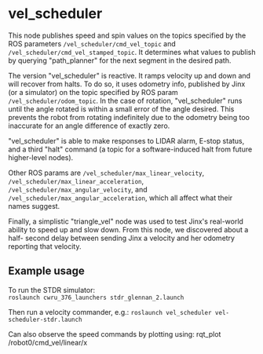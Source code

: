 # vel_scheduler

This node publishes speed and spin values on the topics specified by the ROS parameters
`/vel_scheduler/cmd_vel_topic` and `/vel_scheduler/cmd_vel_stamped_topic`. It determines what values to 
publish by querying "path_planner" for the next segment in the 
desired path.

The version "vel_scheduler" is reactive.  It ramps velocity up and down and will recover from halts.
To do so, it uses odometry info, published by Jinx (or a simulator) on the topic specified by 
ROS param `/vel_scheduler/odom_topic`. In the case of rotation, "vel_scheduler" runs until 
the angle rotated is within a small error of the angle desired. This prevents the robot 
from rotating indefinitely due to the odometry being too inaccurate for an angle difference 
of exactly zero.

"vel_scheduler" is able to make responses to LIDAR alarm, E-stop status, and a third "halt" command 
(a topic for a software-induced halt from future higher-level nodes).

Other ROS params are `/vel_scheduler/max_linear_velocity`,
`/vel_scheduler/max_linear_acceleration`, `/vel_scheduler/max_angular_velocity`,
and `/vel_scheduler/max_angular_acceleration`, which all affect what their names 
suggest.

Finally, a simplistic "triangle_vel" node was used to test Jinx's real-world 
ability to speed up and slow down. From this node, we discovered about a half-
second delay between sending Jinx a velocity and her odometry reporting that 
velocity.

## Example usage
To run the STDR simulator:  
`roslaunch cwru_376_launchers stdr_glennan_2.launch`

Then run a velocity commander, e.g.:
`roslaunch vel_scheduler vel-scheduler-stdr.launch`

Can also observe the speed commands by plotting using:
rqt_plot /robot0/cmd_vel/linear/x


    
